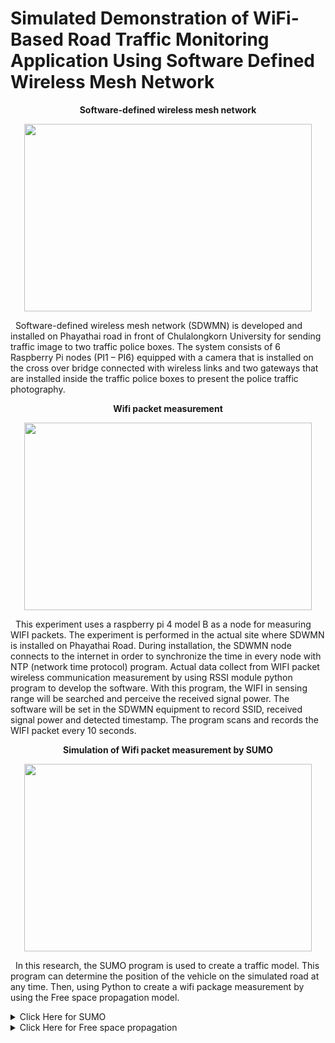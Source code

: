 # Simulated Demonstration of WiFi-Based Road Traffic Monitoring Application Using Software Defined Wireless Mesh Network

<p align="center">
<strong> Software-defined wireless mesh network </strong> 
<p align="center">
<p align="center">
  <img width="460" height="300" src="https://github.com/IoTcloudServe/Smart-Mobility-Chula/blob/master/Simulated%20Demonstration%20of%20WiFi-Based%20Road%20Traffic%20Monitoring%20Application%20Using%20Software%20Defined%20Wireless%20Mesh%20Network/outdoor_ex.PNG">
</p>

&nbsp; Software-defined wireless mesh network (SDWMN) is developed and installed on Phayathai road in front of Chulalongkorn University for sending traffic image to two traffic police boxes. The system consists of 6 Raspberry Pi nodes (PI1 – PI6) equipped with a camera that is installed on the cross over bridge connected with wireless links and two gateways that are installed inside the traffic police boxes to present the police traffic photography. 

<p align="center">
<strong> Wifi packet measurement  </strong> 
</p>
 
<p align="center">
  <img width="460" height="300" src="https://github.com/IoTcloudServe/Smart-Mobility-Chula/blob/master/Simulated%20Demonstration%20of%20WiFi-Based%20Road%20Traffic%20Monitoring%20Application%20Using%20Software%20Defined%20Wireless%20Mesh%20Network/sniff_ssid.PNG">
</p>

&nbsp; This experiment uses a raspberry pi 4 model B as a node for measuring WIFI packets. The experiment is performed in the actual site where SDWMN is installed on Phayathai Road. During installation, the SDWMN node connects to the internet in order to synchronize the time in every node with NTP (network time protocol) program. Actual data collect from WIFI packet wireless communication measurement by using RSSI module python program to develop the software. With this program, the WIFI in sensing range will be searched and perceive the received signal power. The software will be set in the SDWMN equipment to record SSID, received signal power and detected timestamp. The program scans and records the WIFI packet every 10 seconds.

<p align="center">
<strong> Simulation of Wifi packet measurement by SUMO  </strong> 
</p>
 
<p align="center">
  <img width="460" height="300" src="https://github.com/IoTcloudServe/Smart-Mobility-Chula/blob/master/Simulated%20Demonstration%20of%20WiFi-Based%20Road%20Traffic%20Monitoring%20Application%20Using%20Software%20Defined%20Wireless%20Mesh%20Network/sdwmn_sumo.PNG">
</p>

&nbsp; In this research, the SUMO program is used to create a traffic model. This program can determine the position of the vehicle on the simulated road at any time. Then, using Python to create a wifi package measurement by using the Free space propagation model.

<details>
    <summary>Click Here for SUMO</summary>
  <p align="center">
  <img width="500" height="300" src="https://github.com/IoTcloudServe/Smart-Mobility-Chula/blob/master/Simulated%20Demonstration%20of%20WiFi-Based%20Road%20Traffic%20Monitoring%20Application%20Using%20Software%20Defined%20Wireless%20Mesh%20Network/SUMOgif.gif">
</p>
  
&nbsp; SUMO is a free and open source traffic simulation suite. It is available since 2001 and allows modelling of intermodal traffic systems including road vehicles, public transport and pedestrians. Included with SUMO is a wealth of supporting tools which automate core tasks for the creation, the execution and evaluation of traffic simulations, such as network import, route calculations, visualization and emission calculation. SUMO can be enhanced with custom models and provides various APIs to remotely control the simulation.
</details>

<details>
    <summary>Click Here for Free space propagation</summary>
    <p align="center">
  <img width="480" height="300" src="https://github.com/IoTcloudServe/Smart-Mobility-Chula/blob/master/Simulated%20Demonstration%20of%20WiFi-Based%20Road%20Traffic%20Monitoring%20Application%20Using%20Software%20Defined%20Wireless%20Mesh%20Network/friis.PNG">
</p>
  
&nbsp; The free space propagation model assumes a transmit antenna and a receive antenna to be located in an otherwise empty environment. Neither absorbing obstacles nor reflecting surfaces are considered. In particular, the influence of the earth surface is assumed to be entirely absent.
</details>
